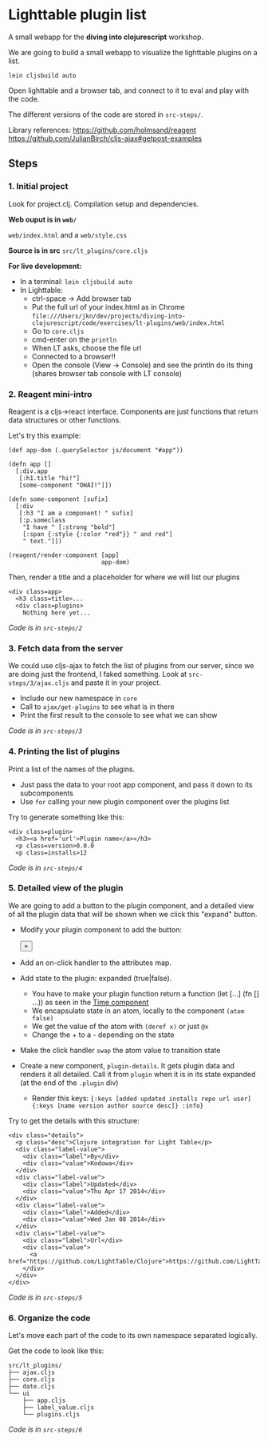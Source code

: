 
Lighttable plugin list
======================

A small webapp for the **diving into clojurescript** workshop.

We are going to build a small webapp to visualize the lighttable plugins on a list.

```
lein cljsbuild auto
```

Open lighttable and a browser tab, and connect to it to eval and play with the
code.

The different versions of the code are stored in `src-steps/`.

Library references:
https://github.com/holmsand/reagent
https://github.com/JulianBirch/cljs-ajax#getpost-examples


Steps
-----

### 1. Initial project

Look for project.clj. Compilation setup and dependencies.

**Web ouput is in `web/`**

`web/index.html` and a `web/style.css`

**Source is in src**
`src/lt_plugins/core.cljs`

**For live development:**

* In a terminal: `lein cljsbuild auto`
* In Lighttable:
  * ctrl-space -> Add browser tab
  * Put the full url of your index.html as in Chrome
    `file:///Users/jkn/dev/projects/diving-into-clojurescript/code/exercises/lt-plugins/web/index.html`
  * Go to `core.cljs`
  * cmd-enter on the `println`
  * When LT asks, choose the file url
  * Connected to a browser!!
  * Open the console (View -> Console) and see the println do its thing (shares browser tab console with LT console)


### 2. Reagent mini-intro

Reagent is a cljs->react interface. Components are just functions that return data structures or other functions.

Let's try this example:

```
(def app-dom (.querySelector js/document "#app"))

(defn app []
  [:div.app
   [:h1.title "hi!"]
   [some-component "OHAI!"]])

(defn some-component [sufix]
  [:div
   [:h3 "I am a component! " sufix]
   [:p.someclass
    "I have " [:strong "bold"]
    [:span {:style {:color "red"}} " and red"]
    " text."]])

(reagent/render-component [app]
                          app-dom)
```

Then, render a title and a placeholder for where we will list our plugins

    <div class=app>
      <h3 class=title>...
      <div class=plugins>
        Nothing here yet...

*Code is in `src-steps/2`*

### 3. Fetch data from the server

We could use cljs-ajax to fetch the list of plugins from our server,
since we are doing just the frontend, I faked something. Look at
`src-steps/3/ajax.cljs` and paste it in your project.

* Include our new namespace in `core`
* Call to `ajax/get-plugins` to see what is in there
* Print the first result to the console to see what we can show

*Code is in `src-steps/3`*

### 4. Printing the list of plugins

Print a list of the names of the plugins.

* Just pass the data to your root app component, and pass it down to its subcomponents
* Use `for` calling your new plugin component over the plugins list

Try to generate something like this:

    <div class=plugin>
      <h3><a href='url'>Plugin name</a></h3>
      <p class=version>0.0.0
      <p class=installs>12

*Code is in `src-steps/4`*

### 5. Detailed view of the plugin

We are going to add a button to the plugin component, and a detailed view of all the plugin data that will be shown when we click this "expand" button.

* Modify your plugin component to add the button:

    <div class=actions>
      <button class=expand>+</button>

* Add an on-click handler to the attributes map.
* Add state to the plugin: expanded (true|false).
  * You have to make your plugin function return a function (let [...] (fn [] ...)) as seen in the [Time component](https://github.com/holmsand/reagent#examples)
  * We encapsulate state in an atom, locally to the component `(atom false)`
  * We get the value of the atom with `(deref x)` or just `@x`
  * Change the + to a - depending on the state
* Make the click handler `swap` the atom value to transition state
* Create a new component, `plugin-details`. It gets plugin data and renders it all detailed. Call it from `plugin` when it is in its state expanded (at the end of the `.plugin` div)
  * Render this keys: `{:keys [added updated installs repo url user] {:keys [name version author source desc]} :info}`

Try to get the details with this structure:

    <div class="details">
      <p class="desc">Clojure integration for Light Table</p>
      <div class="label-value">
        <div class="label">By</div>
        <div class="value">Kodowa</div>
      </div>
      <div class="label-value">
        <div class="label">Updated</div>
        <div class="value">Thu Apr 17 2014</div>
      </div>
      <div class="label-value">
        <div class="label">Added</div>
        <div class="value">Wed Jan 08 2014</div>
      </div>
      <div class="label-value">
        <div class="label">Url</div>
        <div class="value">
          <a href="https://github.com/LightTable/Clojure">https://github.com/LightTable/Clojure</a>
        </div>
      </div>
    </div>

*Code is in `src-steps/5`*

### 6. Organize the code

Let's move each part of the code to its own namespace separated logically.

Get the code to look like this:

    src/lt_plugins/
    ├── ajax.cljs
    ├── core.cljs
    ├── date.cljs
    └── ui
        ├── app.cljs
        ├── label_value.cljs
        └── plugins.cljs

*Code is in `src-steps/6`*


